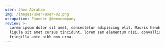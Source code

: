 ```yaml
---
user: Jhon Abraham
img: /images/user/user-02.png
occupation: Founder @democompany
review: >-
  Lorem ipsum dolor sit amet, consectetur adipiscing elit. Mauris hendrerit,
  ligula sit amet cursus tincidunt, lorem sem elementum nisi, convallis
  fringilla ante nibh non urna.
---
```



